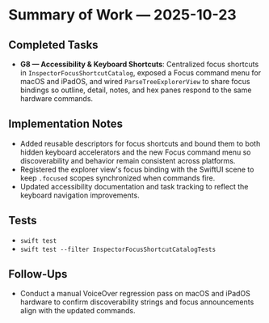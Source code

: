 # Summary of Work — 2025-10-23

## Completed Tasks
- **G8 — Accessibility & Keyboard Shortcuts**: Centralized focus shortcuts in `InspectorFocusShortcutCatalog`, exposed a Focus command menu for macOS and iPadOS, and wired `ParseTreeExplorerView` to share focus bindings so outline, detail, notes, and hex panes respond to the same hardware commands.

## Implementation Notes
- Added reusable descriptors for focus shortcuts and bound them to both hidden keyboard accelerators and the new Focus command menu so discoverability and behavior remain consistent across platforms.
- Registered the explorer view's focus binding with the SwiftUI scene to keep `.focused` scopes synchronized when commands fire.
- Updated accessibility documentation and task tracking to reflect the keyboard navigation improvements.

## Tests
- `swift test`
- `swift test --filter InspectorFocusShortcutCatalogTests`

## Follow-Ups
- Conduct a manual VoiceOver regression pass on macOS and iPadOS hardware to confirm discoverability strings and focus announcements align with the updated commands.
